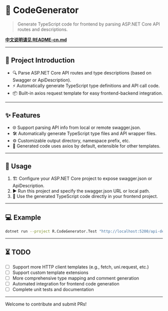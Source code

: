 # 🚀 CodeGenerator

> Generate TypeScript code for frontend by parsing ASP.NET Core API routes and descriptions.

**[中文说明请见 README-cn.md](./README-zh_CN.md)**

---

## 📝 Project Introduction

- 🔍 Parse ASP.NET Core API routes and type descriptions (based on Swagger or ApiDescription).
- ⚡ Automatically generate TypeScript type definitions and API call code.
- 📦 Built-in axios request template for easy frontend-backend integration.

---

## ✨ Features

- 🌐 Support parsing API info from local or remote swagger.json.
- 🛠️ Automatically generate TypeScript type files and API wrapper files.
- ⚙️ Customizable output directory, namespace prefix, etc.
- 🧩 Generated code uses axios by default, extensible for other templates.

---

## 🚦 Usage

1. 🏗️ Configure your ASP.NET Core project to expose swagger.json or ApiDescription.
2. ▶️ Run this project and specify the swagger.json URL or local path.
3. 📁 Use the generated TypeScript code directly in your frontend project.

---

## 💻 Example

```bash
dotnet run --project R.CodeGenerator.Test "http://localhost:5200/api-description-model"
```

---

## ⏳ TODO

- [ ] Support more HTTP client templates (e.g., fetch, uni.request, etc.)
- [ ] Support custom template extensions
- [ ] More comprehensive type mapping and comment generation
- [ ] Automated integration for frontend code generation
- [ ] Complete unit tests and documentation

---
Welcome to contribute and submit PRs!
